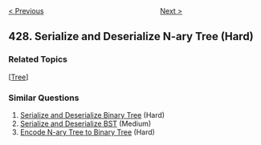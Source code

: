 <!--|This file generated by command(leetcode description); DO NOT EDIT.    |-->
<!--+----------------------------------------------------------------------+-->
<!--|@author    openset <openset.wang@gmail.com>                           |-->
<!--|@link      https://github.com/openset                                 |-->
<!--|@home      https://github.com/openset/leetcode                        |-->
<!--+----------------------------------------------------------------------+-->

[< Previous](https://github.com/openset/leetcode/tree/master/problems/construct-quad-tree "Construct Quad Tree")
　　　　　　　　　　　　　　　　
[Next >](https://github.com/openset/leetcode/tree/master/problems/n-ary-tree-level-order-traversal "N-ary Tree Level Order Traversal")

## 428. Serialize and Deserialize N-ary Tree (Hard)



### Related Topics
  [[Tree](https://github.com/openset/leetcode/tree/master/tag/tree/README.md)]

### Similar Questions
  1. [Serialize and Deserialize Binary Tree](https://github.com/openset/leetcode/tree/master/problems/serialize-and-deserialize-binary-tree) (Hard)
  1. [Serialize and Deserialize BST](https://github.com/openset/leetcode/tree/master/problems/serialize-and-deserialize-bst) (Medium)
  1. [Encode N-ary Tree to Binary Tree](https://github.com/openset/leetcode/tree/master/problems/encode-n-ary-tree-to-binary-tree) (Hard)
